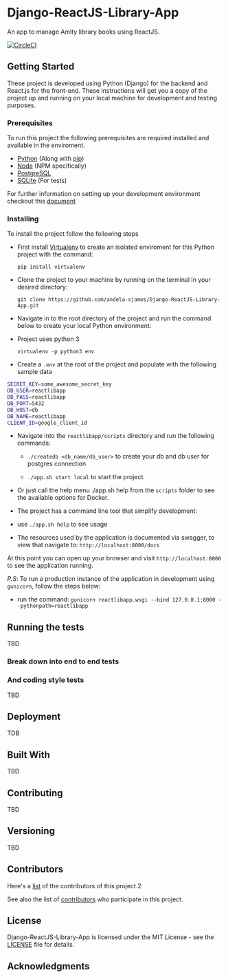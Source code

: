# Django-ReactJS-Library-App

An app to manage Amity library books using ReactJS.

[![CircleCI](https://circleci.com/gh/andela-sjames/Django-ReactJS-Library-App/tree/develop.svg?style=svg)](https://circleci.com/gh/andela-sjames/Django-ReactJS-Library-App/tree/develop)

## Getting Started

These project is developed using Python (Django) for the backend and React.js for the front-end.
These instructions will get you a copy of the project up and running on your local machine for development and testing purposes.

### Prerequisites

To run this project the following prerequisites are required installed and available in the enviroment.

- [Python](https://www.python.org/downloads/) (Along with [pip](https://pypi.python.org/pypi/pip))
- [Node](https://nodejs.org/en/) (NPM specifically)
- [PostgreSQL](https://www.postgresql.org/download/)
- [SQLite](https://sqlite.org/download.html) (For tests)

For further information on setting up your development environment checkout this [document](http://sourabhbajaj.com/mac-setup/Python/)

### Installing

To install the project follow the following steps

- First install [Virtualenv](http://www.virtualenv.org/) to create an isolated enviroment for this Python project with the command:

  `pip install virtualenv`

- Clone the project to your machine by running on the terminal in your desired directory:

  `git clone https://github.com/andela-sjames/Django-ReactJS-Library-App.git`

- Navigate in to the root directory of the project and run the command below to create your local Python environment:
- Project uses python 3

  `virtualenv -p python3 env`

- Create a `.env` at the root of the project and populate with the following sample data

```bash
SECRET_KEY=some_awesome_secret_key
DB_USER=reactlibapp
DB_PASS=reactlibapp
DB_PORT=5432
DB_HOST=db
DB_NAME=reactlibapp
CLIENT_ID=google_client_id
```

- Navigate into the `reactlibapp/scripts` directory and run the following commands:

  - `./createdb <db_name/db_user>` to create your db and db user for postgres connection

  - `./app.sh start local` to start the project.

- Or just call the help menu ./app.sh help from the `scripts` folder to see the available options for Docker.

- The project has a command line tool that simplify development:
- use `./app.sh help` to see usage

- The resources used by the application is documented via swagger, to view that navigate to:
  `http://localhost:8000/docs`

At this point you can open up your browser and visit `http://localhost:8000` to see the application running.

*P.S*: To run a production instance of the application in development using `gunicorn`, follow the steps below:

- run the command: `gunicorn reactlibapp.wsgi --bind 127.0.0.1:8000 --pythonpath=reactlibapp`

## Running the tests

TBD

### Break down into end to end tests


### And coding style tests

TBD

## Deployment

TDB

## Built With

TBD

## Contributing

TBD

## Versioning

TBD

## Contributors

Here's a [list](https://github.com/andela-sjames/Django-ReactJS-Library-App/graphs/contributors) of the contributors of this project.2

See also the list of [contributors](https://github.com/andela-sjames/Django-ReactJS-Library-App/contributors) who participate in this project.

## License

Django-ReactJS-Library-App is licensed under the MIT License - see the [LICENSE](LICENSE) file for details.

## Acknowledgments
